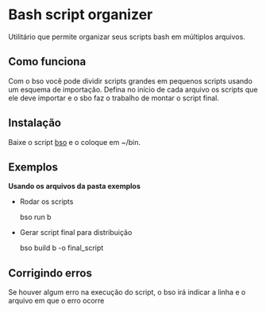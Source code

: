 Bash script organizer
===

Utilitário que permite organizar seus scripts bash em múltiplos arquivos.

## Como funciona

Com o bso você pode dividir scripts grandes em pequenos scripts usando um esquema de importação.
Defina no início de cada arquivo os scripts que ele deve importar e o sbo faz o trabalho de montar o script final.

## Instalação

Baixe o script [bso](bso) e o coloque em ~/bin.

## Exemplos

**Usando os arquivos da pasta exemplos**

* Rodar os scripts
  
  bso run b

* Gerar script final para distribuição

  bso build b -o final_script
  
## Corrigindo erros

  Se houver algum erro na execução do script, o bso irá indicar a linha e o arquivo em que o erro ocorre

